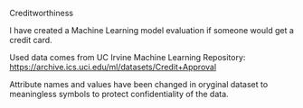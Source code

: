 Creditworthiness

I have created a Machine Learning model evaluation if someone would get a credit card. 

Used data comes from UC Irvine Machine Learning Repository:
https://archive.ics.uci.edu/ml/datasets/Credit+Approval

Attribute names and values have been changed in oryginal dataset to meaningless symbols to protect confidentiality of the data.
